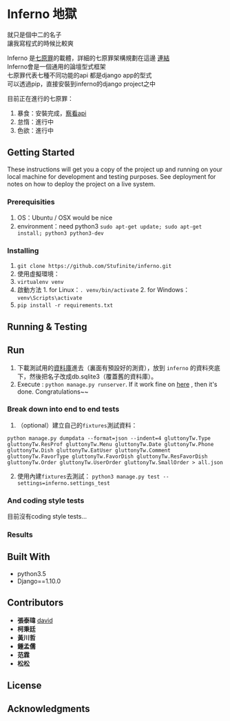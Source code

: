 # Inferno 地獄  

就只是個中二的名子  
讓我寫程式的時候比較爽  

Inferno 是[七原罪](https://github.com/stufinite/journey)的載體，詳細的七原罪架構規劃在這邊 [連結](https://github.com/stufinite/journey)  
Inferno會是一個通用的論壇型式框架  
七原罪代表七種不同功能的api  都是django app的型式  
可以透過pip，直接安裝到inferno的django project之中  

目前正在進行的七原罪：

1. 暴食：安裝完成，[察看api](https://github.com/stufinite/gluttony)
2. 怠惰：進行中
3. 色欲：進行中

## Getting Started

These instructions will get you a copy of the project up and running on your local machine for development and testing purposes. See deployment for notes on how to deploy the project on a live system.

### Prerequisities

1. OS：Ubuntu / OSX would be nice
2. environment：need python3 `sudo apt-get update; sudo apt-get install; python3 python3-dev`

### Installing

1. `git clone https://github.com/Stufinite/inferno.git`
2. 使用虛擬環境：
  1. `virtualenv venv`
  2. 啟動方法
    1. for Linux：`. venv/bin/activate`
    2. for Windows：`venv\Scripts\activate`
3. `pip install -r requirements.txt`

## Running & Testing

## Run

1. 下載測試用的[資料庫](https://drive.google.com/open?id=0B19mg1oUrRQ3R0FWN3NEWjNYVzg)進去（裏面有預設好的測資），放到 `inferno` 的資料夾底下，然後把名子改成db.sqlite3（覆蓋舊的資料庫）。
2. Execute : `python manage.py runserver`. If it work fine on [here](http://127.0.0.1) , then it's done. Congratulations~~

### Break down into end to end tests

1. （optional）建立自己的`fixtures`測試資料：  
  ```
  python manage.py dumpdata --format=json --indent=4 gluttonyTw.Type gluttonyTw.ResProf gluttonyTw.Menu gluttonyTw.Date gluttonyTw.Phone gluttonyTw.Dish gluttonyTw.EatUser gluttonyTw.Comment gluttonyTw.FavorType gluttonyTw.FavorDish gluttonyTw.ResFavorDish gluttonyTw.Order gluttonyTw.UserOrder gluttonyTw.SmallOrder > all.json
  ```
2. 使用內建`fixtures`去測試：
`python3 manage.py test --settings=inferno.settings_test`

### And coding style tests

目前沒有coding style tests...

### Results


## Built With

* python3.5
* Django==1.10.0

## Contributors

* **張泰瑋** [david](https://github.com/david30907d)
* **柯秉廷**
* **黃川哲**
* **鍾孟儒**
* **范霖**
* **松松**

## License

## Acknowledgments
